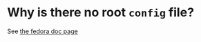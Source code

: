 # Why is there no root `config` file?

See [the fedora doc page](https://docs.fedoraproject.org/en-US/fedora-sericea/configuration-guide/#_overrides_and_load_precedence)
